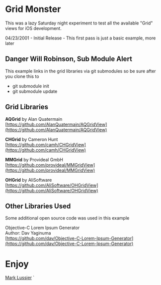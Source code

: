 
# Grid Monster

This was a lazy Saturday night experiment to test all the available "Grid" views for iOS development.  

04/23/2001 - Initial Release - This first pass is just a basic example, more later

## Danger Will Robinson, Sub Module Alert


This example links in the grid libraries via git submodules so be sure after you clone this to  

*  git submodule init
*  git submodule update

## Grid Libraries 

**AQGrid** by Alan Quatermain   
[https://github.com/AlanQuatermain/AQGridView](https://github.com/AlanQuatermain/AQGridView)

**CHGrid** by Cameron Hunt   
[https://github.com/camh/CHGridView](https://github.com/camh/CHGridView)

**MMGrid** by Provideal GmbH   
[https://github.com/provideal/MMGridView](https://github.com/provideal/MMGridView)

**OHGrid** by AliSoftware   
[https://github.com/AliSoftware/OHGridView](https://github.com/AliSoftware/OHGridView)

## Other Libraries Used

Some additional open source code was used in this example  

Objective-C Lorem Ipsum Generator  
Author: Dav Yaginuma  
[https://github.com/dav/Objective-C-Lorem-Ipsum-Generator](https://github.com/dav/Objective-C-Lorem-Ipsum-Generator)  

# Enjoy

[Mark Lussier](mailto:mlussier@gmail.com)
`

